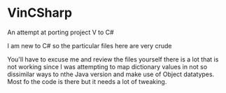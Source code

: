 # VinCSharp
An attempt at porting project V to C#

I am new to C# so the particular files here are very crude

You'll have to excuse me and review the files yourself there is a lot that is not working since I was attempting to map
dictionary values in not so dissimilar ways to nthe Java version and make use of Object datatypes. Most fo the code is there but 
it needs a lot of tweaking.

